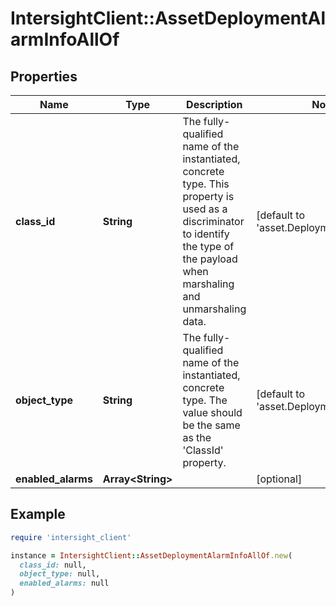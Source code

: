 # IntersightClient::AssetDeploymentAlarmInfoAllOf

## Properties

| Name | Type | Description | Notes |
| ---- | ---- | ----------- | ----- |
| **class_id** | **String** | The fully-qualified name of the instantiated, concrete type. This property is used as a discriminator to identify the type of the payload when marshaling and unmarshaling data. | [default to &#39;asset.DeploymentAlarmInfo&#39;] |
| **object_type** | **String** | The fully-qualified name of the instantiated, concrete type. The value should be the same as the &#39;ClassId&#39; property. | [default to &#39;asset.DeploymentAlarmInfo&#39;] |
| **enabled_alarms** | **Array&lt;String&gt;** |  | [optional] |

## Example

```ruby
require 'intersight_client'

instance = IntersightClient::AssetDeploymentAlarmInfoAllOf.new(
  class_id: null,
  object_type: null,
  enabled_alarms: null
)
```


